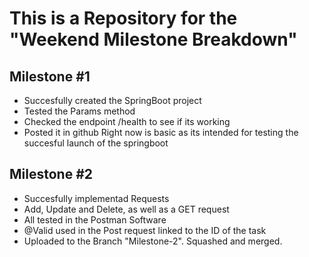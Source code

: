 # This is a Repository for the "Weekend Milestone Breakdown"

## Milestone #1
- Succesfully created the SpringBoot project
- Tested the Params method
- Checked the endpoint /health to see if its working
- Posted it in github
Right now is basic as its intended for testing the succesful launch of the springboot

## Milestone #2
- Succesfully implementad Requests
- Add, Update and Delete, as well as a GET request
- All tested in the Postman Software
- @Valid used in the Post request linked to the ID of the task
- Uploaded to the Branch "Milestone-2". Squashed and merged.
